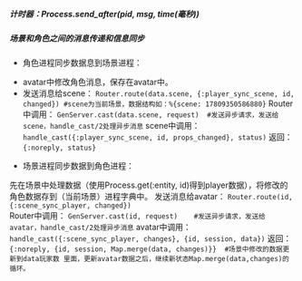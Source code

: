 ##### 计时器：Process.send_after(pid, msg, time(毫秒))

##### 场景和角色之间的消息传递和信息同步
- 角色进程同步数据息到场景进程：

* avatar中修改角色消息，保存在avatar中。
* 发送消息给scene：
`Router.route(data.scene, {:player_sync_scene, id, changed})
#scene为当前场景，数据结构如：%{scene: 17809350586880}`
Router中调用：
`GenServer.cast(data.scene, request)  #发送异步请求，发送给scene，handle_cast/2处理异步消息`
scene中调用：
`handle_cast({:player_sync_scene, id, props_changed}, status)`
返回：
`{:noreply, status}`


- 场景进程同步数据到角色进程：

先在场景中处理数据（使用Process.get(:entity, id)得到player数据），将修改的角色数据存到（当前场景）进程字典中。
发送消息给avatar：
`Router.route(id, {:scene_sync_player, changed})`	
Router中调用：
`GenServer.cast(id, request)    #发送异步请求，发送给avatar，handle_cast/2处理异步消息`
avatar中调用：
`handle_cast({:scene_sync_player, changes}, {id, session, data})`
返回：
`{:noreply, {id, session, Map.merge(data, changes)}}  #场景中修改的数据更新到data玩家数
                                                       里面，更新avatar数据之后，继续新状态Map.merge(data,changes)的循环。`